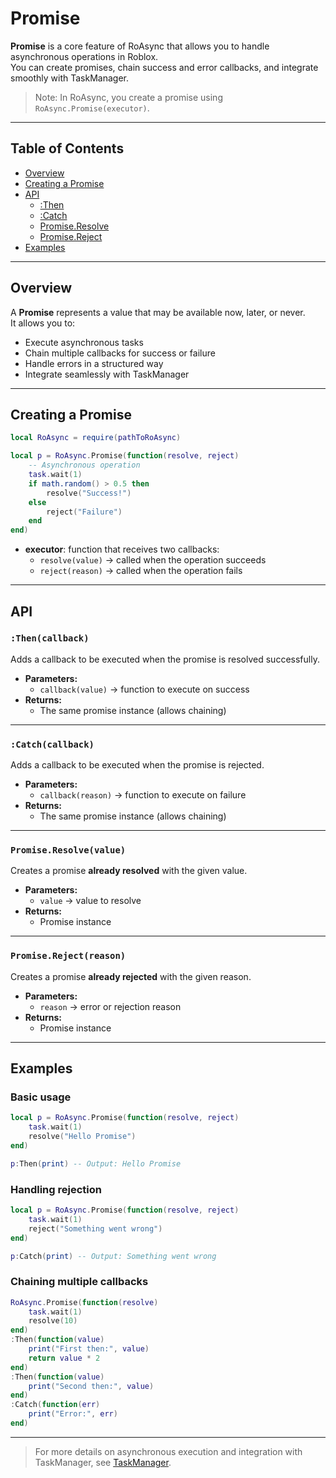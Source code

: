 # Promise
**Promise** is a core feature of RoAsync that allows you to handle asynchronous operations in Roblox.  
You can create promises, chain success and error callbacks, and integrate smoothly with TaskManager.
> Note: In RoAsync, you create a promise using `RoAsync.Promise(executor)`.

---

## Table of Contents

- [Overview](#overview)
- [Creating a Promise](#creating-a-promise)
- [API](#api)
  - [:Then](#thencallback)
  - [:Catch](#catchcallback)
  - [Promise.Resolve](#promiseresolvevalue)
  - [Promise.Reject](#promiserejectreason)
- [Examples](#examples)

---

## Overview
A **Promise** represents a value that may be available now, later, or never.  
It allows you to:
- Execute asynchronous tasks  
- Chain multiple callbacks for success or failure  
- Handle errors in a structured way  
- Integrate seamlessly with TaskManager  

---

## Creating a Promise
```lua
local RoAsync = require(pathToRoAsync)

local p = RoAsync.Promise(function(resolve, reject)
	-- Asynchronous operation
	task.wait(1)
	if math.random() > 0.5 then
		resolve("Success!")
	else
		reject("Failure")
	end
end)
````

* **executor**: function that receives two callbacks:
  * `resolve(value)` → called when the operation succeeds
  * `reject(reason)` → called when the operation fails

---

## API
### `:Then(callback)`
Adds a callback to be executed when the promise is resolved successfully.
* **Parameters:**
  * `callback(value)` → function to execute on success
* **Returns:**
  * The same promise instance (allows chaining)

---

### `:Catch(callback)`
Adds a callback to be executed when the promise is rejected.
* **Parameters:**
  * `callback(reason)` → function to execute on failure
* **Returns:**
  * The same promise instance (allows chaining)

---

### `Promise.Resolve(value)`
Creates a promise **already resolved** with the given value.
* **Parameters:**
  * `value` → value to resolve
* **Returns:**
  * Promise instance

---

### `Promise.Reject(reason)`
Creates a promise **already rejected** with the given reason.
* **Parameters:**
  * `reason` → error or rejection reason
* **Returns:**
  * Promise instance
  
---

## Examples
### Basic usage
```lua
local p = RoAsync.Promise(function(resolve, reject)
	task.wait(1)
	resolve("Hello Promise")
end)

p:Then(print) -- Output: Hello Promise
```

### Handling rejection
```lua
local p = RoAsync.Promise(function(resolve, reject)
	task.wait(1)
	reject("Something went wrong")
end)

p:Catch(print) -- Output: Something went wrong
```

### Chaining multiple callbacks
```lua
RoAsync.Promise(function(resolve)
	task.wait(1)
	resolve(10)
end)
:Then(function(value)
	print("First then:", value)
	return value * 2
end)
:Then(function(value)
	print("Second then:", value)
end)
:Catch(function(err)
	print("Error:", err)
end)
```

---

> For more details on asynchronous execution and integration with TaskManager, see [TaskManager](TaskManager.md).
